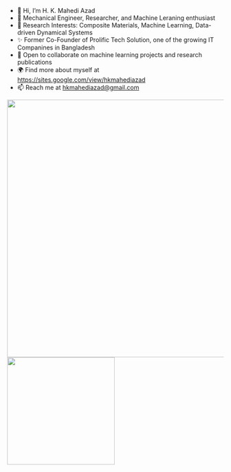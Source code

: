 - 👋 Hi, I’m H. K. Mahedi Azad
- 👀 Mechanical Engineer, Researcher, and Machine Leraning enthusiast
- 🌱 Research Interests: Composite Materials, Machine Learning, Data-driven Dynamical Systems
- ✨ Former Co-Founder of Prolific Tech Solution, one of the growing IT Companines in Bangladesh
- 💞️ Open to collaborate on machine learning projects and research publications
- 🌍 Find more about myself at https://sites.google.com/view/hkmahediazad
- 📫 Reach me at hkmahediazad@gmail.com

<p float="left">
  <img src="https://github-readme-stats.vercel.app/api?username=hkmahediazad" width="600" />
  <img src="https://github-readme-stats.vercel.app/api/top-langs/?username=hkmahediazad" width="250" /> 
</p>


<!---
hkmahediazad/hkmahediazad is a ✨ special ✨ repository because its `README.md` (this file) appears on your GitHub profile.
You can click the Preview link to take a look at your changes.
--->

